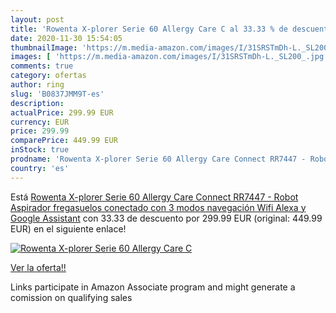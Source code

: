 ```yaml
---
layout: post
title: 'Rowenta X-plorer Serie 60 Allergy Care C al 33.33 % de descuento'
date: 2020-11-30 15:54:05
thumbnailImage: 'https://m.media-amazon.com/images/I/31SRSTmDh-L._SL200_.jpg'
images: [ 'https://m.media-amazon.com/images/I/31SRSTmDh-L._SL200_.jpg' ]
comments: true
category: ofertas
author: ring
slug: 'B0837JMM9T-es'
description:
actualPrice: 299.99 EUR
currency: EUR
price: 299.99
comparePrice: 449.99 EUR
inStock: true
prodname: 'Rowenta X-plorer Serie 60 Allergy Care Connect RR7447 - Robot Aspirador fregasuelos  conectado con 3 modos navegación  Wifi  Alexa y Google Assistant'
country: 'es'
---
```


Está [Rowenta X-plorer Serie 60 Allergy Care Connect RR7447 - Robot Aspirador fregasuelos  conectado con 3 modos navegación  Wifi  Alexa y Google Assistant](https://www.amazon.es/dp/B0837JMM9T/?tag=tolees-21) con 33.33 de descuento por 299.99 EUR (original: 449.99 EUR) en el siguiente enlace!

[![Rowenta X-plorer Serie 60 Allergy Care C](https://m.media-amazon.com/images/I/31SRSTmDh-L._SL200_.jpg)](https://www.amazon.es/dp/B0837JMM9T/?tag=tolees-21)

[Ver la oferta!!](https://www.amazon.es/dp/B0837JMM9T/?tag=tolees-21)

Links participate in Amazon Associate program and might generate a comission on qualifying sales


